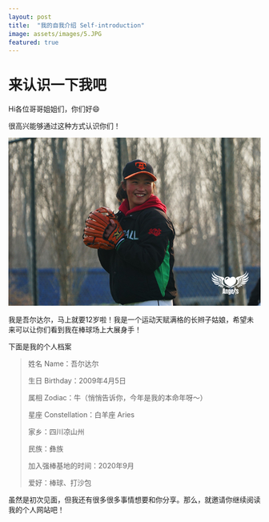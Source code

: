 ```yaml
---
layout: post
title:  "我的自我介绍 Self-introduction"
image: assets/images/5.JPG
featured: true
---
```

# 来认识一下我吧

Hi各位哥哥姐姐们，你们好😄

很高兴能够通过这种方式认识你们！

![5.JPG](../assets/images/5.JPG)

我是吾尔达尔，马上就要12岁啦！我是一个运动天赋满格的长辫子姑娘，希望未来可以让你们看到我在棒球场上大展身手！

下面是我的个人档案
> 姓名 Name：吾尔达尔
> 
> 生日 Birthday：2009年4月5日
> 
> 属相 Zodiac：牛（悄悄告诉你，今年是我的本命年呀～）
> 
> 星座 Constellation：白羊座 Aries
> 
> 家乡：四川凉山州
> 
> 民族：彝族
> 
> 加入强棒基地的时间：2020年9月
> 
> 爱好：棒球、打沙包

虽然是初次见面，但我还有很多很多事情想要和你分享。那么，就邀请你继续阅读我的个人网站吧！
